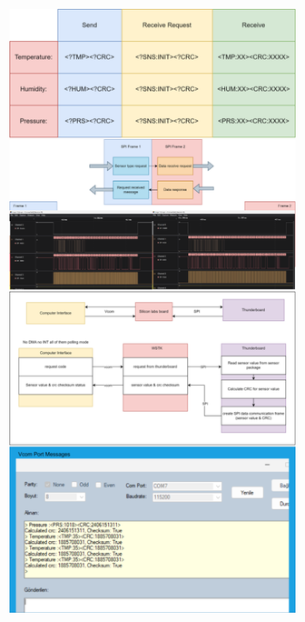 ![SPI communication message types on the system](Diagrams/communicationMessage_types.png)
![SPI communication data frames](Diagrams/dataSPI_frame.png)
![System data flow figure](Diagrams/systemFlow_diagram.png)
![Vcom port communication example](Diagrams/vcomPort_messages.png)
